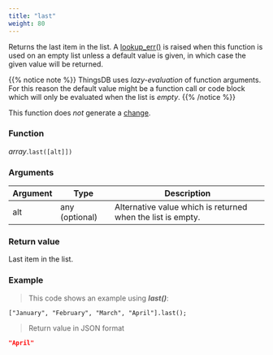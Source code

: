 ```yaml
---
title: "last"
weight: 80
---
```


Returns the last item in the list. A [lookup_err()](../../../errors/lookup_err) is raised when this function is used on an empty list unless a default value is given, in which case the given value will be returned.

{{% notice note %}}
ThingsDB uses *lazy-evaluation* of function arguments. For this reason the default value might be a function call or code block which will only be evaluated when the list is *empty*.
{{% /notice %}}

This function does *not* generate a [change](../../../overview/changes).

### Function

*array*.`last([alt]])`

### Arguments

Argument | Type | Description
-------- | ---- | -----------
alt | any (optional) | Alternative value which is returned when the list is empty.

### Return value

Last item in the list.

### Example

> This code shows an example using ***last()***:

```thingsdb,json_response
["January", "February", "March", "April"].last();
```

> Return value in JSON format

```json
"April"
```

